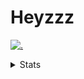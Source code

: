 # Heyzzz  

[![.](https://skillicons.dev/icons?i=js,java)](https://skillicons.dev)  

<details>
<summary>Stats</summary
<!--START_SECTION:waka-->

```txt
TypeScript   22 hrs 15 mins  ███████████████████████▒░   93.87 %
CSS          1 hr            █░░░░░░░░░░░░░░░░░░░░░░░░   04.26 %
Other        9 mins          ▒░░░░░░░░░░░░░░░░░░░░░░░░   00.69 %
Bash         7 mins          ░░░░░░░░░░░░░░░░░░░░░░░░░   00.55 %
JSON         5 mins          ░░░░░░░░░░░░░░░░░░░░░░░░░   00.41 %
```

<!--END_SECTION:waka-->
</details>
